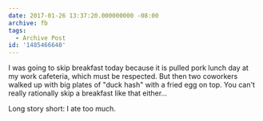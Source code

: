 ```yaml
---
date: 2017-01-26 13:37:20.000000000 -08:00
archive: fb
tags: 
  - Archive Post
id: '1485466640'
---
```


I was going to skip breakfast today because it is pulled pork lunch day at my work cafeteria, which must be respected. But then two coworkers walked up with big plates of "duck hash" with a fried egg on top. You can't really rationally skip a breakfast like that either...

Long story short: I ate too much.
